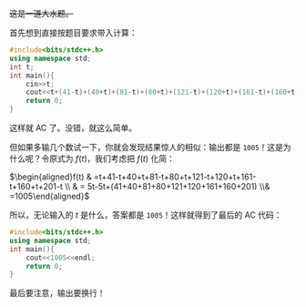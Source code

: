 ~~这是一道大水题。~~

首先想到直接按题目要求带入计算：
```cpp
#include<bits/stdc++.h>
using namespace std;
int t;
int main(){
    cin>>t;
    cout<<t+(41-t)+(40+t)+(81-t)+(80+t)+(121-t)+(120+t)+(161-t)+(160+t)+(201-t);
    return 0;
}
```
这样就 AC 了。没错，就这么简单。

但如果多输几个数试一下，你就会发现结果惊人的相似：输出都是 `1005`！这是为什么呢？令原式为 $f(t)$，我们考虑把 $f(t)$ 化简：

$\begin{aligned}f(t) & =t+41-t+40+t+81-t+80+t+121-t+120+t+161-t+160+t+201-t \\ & = 5t-5t+(41+40+81+80+121+120+161+160+201) \\& =1005\end{aligned}$

所以，无论输入的 $t$ 是什么，答案都是 `1005`！这样就得到了最后的 AC 代码：

```cpp
#include<bits/stdc++.h>
using namespace std;
int main(){
    cout<<1005<<endl;
    return 0;
}
```
最后要注意，输出要换行！



